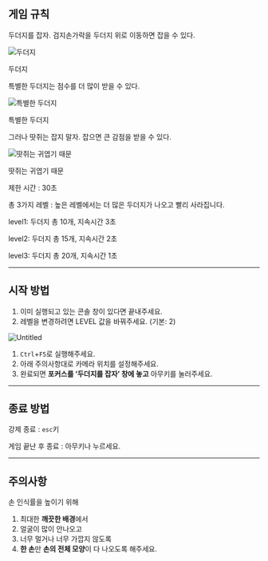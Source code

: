 ## 게임 규칙

두더지를 잡자. 검지손가락을 두더지 위로 이동하면 잡을 수 있다.

![두더지](https://s3-us-west-2.amazonaws.com/secure.notion-static.com/a285251e-5c3d-4dcd-a93f-46f4ac9b9d48/Untitled.png)

두더지

특별한 두더지는 점수를 더 많이 받을 수 있다.

![특별한 두더지](https://s3-us-west-2.amazonaws.com/secure.notion-static.com/24951cb8-4f7d-4e12-b8e8-9f104066bd81/Untitled.png)

특별한 두더지

그러나 땃쥐는 잡지 말자. 잡으면 큰 감점을 받을 수 있다.

![땃쥐는 귀엽기 때문](https://s3-us-west-2.amazonaws.com/secure.notion-static.com/a96f2a6b-e4ed-4727-b520-6835487ee70e/Untitled.png)

땃쥐는 귀엽기 때문

제한 시간 : 30초

총 3가지 레벨 : 높은 레벨에서는 더 많은 두더지가 나오고 빨리 사라집니다.

level1: 두더지 총 10개, 지속시간 3초

level2: 두더지 총 15개, 지속시간 2초

level3: 두더지 총 20개, 지속시간 1초

---

## 시작 방법

1. 이미 실행되고 있는 콘솔 창이 있다면 끝내주세요.
2. 레벨을 변경하려면 LEVEL 값을 바꿔주세요. (기본: 2)

![Untitled](https://s3-us-west-2.amazonaws.com/secure.notion-static.com/1c339701-0e18-43eb-ae4d-d25a46cb14f5/Untitled.png)

1. `Ctrl`+`F5`로 실행해주세요.
2. 아래 주의사항대로 카메라 위치를 설정해주세요.
3. 완료되면 **포커스를 ‘두더지를 잡자’ 창에 놓고** 아무키를 눌러주세요.

---

## 종료 방법

강제 종료 : `esc`키

게임 끝난 후 종료 : 아무키나 누르세요.

---

## 주의사항

손 인식률을 높이기 위해

1. 최대한 **깨끗한 배경**에서
2. 얼굴이 많이 안나오고
3. 너무 멀거나 너무 가깝지 않도록
4. **한 손**만 **손의 전체 모양**이 다 나오도록 해주세요.
